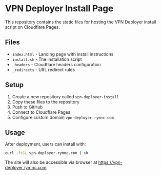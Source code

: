 # VPN Deployer Install Page

This repository contains the static files for hosting the VPN Deployer install script on Cloudflare Pages.

## Files

- `index.html` - Landing page with install instructions
- `install.sh` - The installation script
- `_headers` - Cloudflare headers configuration
- `_redirects` - URL redirect rules

## Setup

1. Create a new repository called `vpn-deployer-install`
2. Copy these files to the repository
3. Push to GitHub
4. Connect to Cloudflare Pages
5. Configure custom domain `vpn-deployer.rymnc.com`

## Usage

After deployment, users can install with:

```bash
curl -fsSL vpn-deployer.rymnc.com | sh
```

The site will also be accessible via browser at https://vpn-deployer.rymnc.com